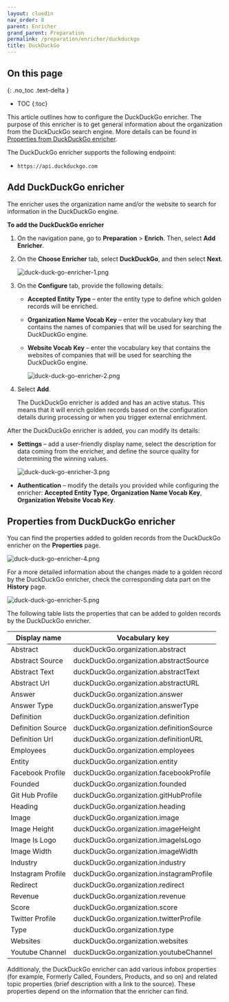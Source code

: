 ```yaml
---
layout: cluedin
nav_order: 8
parent: Enricher
grand_parent: Preparation
permalink: /preparation/enricher/duckduckgo
title: DuckDuckGo
---
```

## On this page
{: .no_toc .text-delta }
- TOC
{:toc}

This article outlines how to configure the DuckDuckGo enricher. The purpose of this enricher is to get general information about the organization from the DuckDuckGo search engine. More details can be found in [Properties from DuckDuckGo enricher](#properties-from-duckduckgo-enricher).

The DuckDuckGo enricher supports the following endpoint:

- `https://api.duckduckgo.com`

## Add DuckDuckGo enricher

The enricher uses the organization name and/or the website to search for information in the DuckDuckGo engine.

**To add the DuckDuckGo enricher**

1. On the navigation pane, go to **Preparation** > **Enrich**. Then, select **Add Enricher**.

1. On the **Choose Enricher** tab, select **DuckDuckGo**, and then select **Next**.

    ![duck-duck-go-enricher-1.png](../../assets/images/preparation/enricher/duck-duck-go-enricher-1.png)

1. On the **Configure** tab, provide the following details:

    - **Accepted Entity Type** – enter the entity type to define which golden records will be enriched.

    - **Organization Name Vocab Key** – enter the vocabulary key that contains the names of companies that will be used for searching the DuckDuckGo engine.

    - **Website Vocab Key** – enter the vocabulary key that contains the websites of companies that will be used for searching the DuckDuckGo engine.

        ![duck-duck-go-enricher-2.png](../../assets/images/preparation/enricher/duck-duck-go-enricher-2.png)

1. Select **Add**.

    The DuckDuckGo enricher is added and has an active status. This means that it will enrich golden records based on the configuration details during processing or when you trigger external enrichment.

After the DuckDuckGo enricher is added, you can modify its details:

- **Settings** – add a user-friendly display name, select the description for data coming from the enricher, and define the source quality for determining the winning values.

    ![duck-duck-go-enricher-3.png](../../assets/images/preparation/enricher/duck-duck-go-enricher-3.png)

- **Authentication** – modify the details you provided while configuring the enricher: **Accepted Entity Type**, **Organization Name Vocab Key**, **Organization Website Vocab Key**.

## Properties from DuckDuckGo enricher

You can find the properties added to golden records from the DuckDuckGo enricher on the **Properties** page.

![duck-duck-go-enricher-4.png](../../assets/images/preparation/enricher/duck-duck-go-enricher-4.png)

For a more detailed information about the changes made to a golden record by the DuckDuckGo enricher, check the corresponding data part on the **History** page.

![duck-duck-go-enricher-5.png](../../assets/images/preparation/enricher/duck-duck-go-enricher-5.png)

The following table lists the properties that can be added to golden records by the DuckDuckGo enricher.

| Display name | Vocabulary key |
|--|--|
| Abstract | duckDuckGo.organization.abstract  |
| Abstract Source | duckDuckGo.organization.abstractSource  |
| Abstract Text | duckDuckGo.organization.abstractText |
| Abstract Url | duckDuckGo.organization.abstractURL |
| Answer | duckDuckGo.organization.answer |
| Answer Type | duckDuckGo.organization.answerType |
| Definition | duckDuckGo.organization.definition |
| Definition Source | duckDuckGo.organization.definitionSource |
| Definition Url | duckDuckGo.organization.definitionURL |
| Employees | duckDuckGo.organization.employees |
| Entity | duckDuckGo.organization.entity |
| Facebook Profile | duckDuckGo.organization.facebookProfile |
| Founded | duckDuckGo.organization.founded |
| Git Hub Profile | duckDuckGo.organization.gitHubProfile |
| Heading | duckDuckGo.organization.heading |
| Image | duckDuckGo.organization.image |
| Image Height | duckDuckGo.organization.imageHeight |
| Image Is Logo | duckDuckGo.organization.imageIsLogo |
| Image Width | duckDuckGo.organization.imageWidth |
| Industry | duckDuckGo.organization.industry |
| Instagram Profile | duckDuckGo.organization.instagramProfile |
| Redirect | duckDuckGo.organization.redirect |
| Revenue | duckDuckGo.organization.revenue |
| Score | duckDuckGo.organization.score |
| Twitter Profile | duckDuckGo.organization.twitterProfile |
| Type | duckDuckGo.organization.type |
| Websites | duckDuckGo.organization.websites |
| Youtube Channel | duckDuckGo.organization.youtubeChannel |

Additionaly, the DuckDuckGo enricher can add various infobox properties (for example, Formerly Called, Founders, Products, and so on) and related topic properties (brief description with a link to the source). These properties depend on the information that the enricher can find.